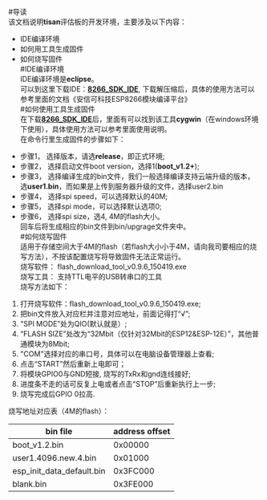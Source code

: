 #导读  
该文档说明**tisan**评估板的开发环境，主要涉及以下内容：  
- IDE编译环境  
- 如何用工具生成固件  
- 如何烧写固件  
#IDE编译环境  
IDE编译环境是**eclipse**。  
可以到这里下载IDE：[**8266_SDK_IDE**](http://yun.baidu.com/s/1sjG2r2P), 下载解压缩后，具体的使用方法可以参考里面的文档《安信可科技ESP8266模块编译平台》  
#如何使用工具生成固件  
在下载[**8266_SDK_IDE**](http://yun.baidu.com/s/1sjG2r2P)后，里面有可以找到该工具**cygwin**（在windows环境下使用），具体使用方法可以参考里面使用说明。  
在命令行里生成固件的步骤如下：  

* 步骤1， 选择版本，请选**release**，即正式环境;  
* 步骤2， 选择启动文件boot version，选择1(**boot_v1.2+**);  
* 步骤3， 选择编译生成的bin文件，我们一般选择编译支持云端升级的版本，选**user1.bin**，而如果是上传到服务器升级的文件，选择user2.bin  
* 步骤4， 选择spi speed，可以选择默认的40M;  
* 步骤5， 选择spi mode，可以选择默认选项0;  
* 步骤6， 选择spi size，选4, 4M的flash大小。  
回车后将生成相应的bin文件到bin/upgrage文件夹中。  
#如何烧写固件  
适用于存储空间大于4M的flash（若flash大小小于4M，请向我司要相应的烧写方法），不按该配置烧写将导致固件无法正常运行。  
烧写软件： flash_download_tool_v0.9.6_150419.exe  
烧写工具： 支持TTL电平的USB转串口的工具  
烧写方法如下：  

1. 打开烧写软件：flash_download_tool_v0.9.6_150419.exe;
1. 把bin文件放入对应栏并注意对应地址，前面记得打“√”;  
1. “SPI MODE”处为QIO(默认就是）;  
1. “FLASH SIZE”处改为“32Mbit（仅针对32Mbit的ESP12&ESP-12E）”，其他普通模块为8Mbit;  
1. "COM"选择对应的串口号，具体可以在电脑设备管理器上查看;  
1. 点击“START”然后重新上电即可；  
1. 将模块GPIO0与GND短接, 烧写的TxRx和gnd连线接好;  
1. 进度条不走的话可反复上电或者点击“STOP”后重新执行上一步;  
1. 烧写完成后GPIO 0拉高.  

烧写地址对应表（4M的flash）：  

| bin file | address offset |  
| -------- | -------------- |  
| boot_v1.2.bin | 0x00000 |  
| user1.4096.new.4.bin | 0x01000 |  
| esp_init_data_default.bin | 0x3FC000 |  
| blank.bin | 0x3FE000 |  






